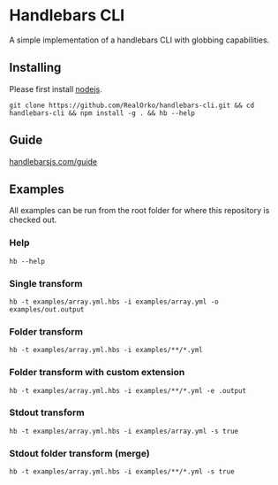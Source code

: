 # Handlebars CLI

A simple implementation of a handlebars CLI with globbing capabilities. 

## Installing

Please first install [nodejs](https://nodejs.org/en/download/package-manager/).

```
git clone https://github.com/RealOrko/handlebars-cli.git && cd handlebars-cli && npm install -g . && hb --help
```

## Guide

<a href="https://handlebarsjs.com/guide/" target="_blank">handlebarsjs.com/guide</a>

## Examples

All examples can be run from the root folder for where this repository is checked out.

### Help

```
hb --help
```

### Single transform

```
hb -t examples/array.yml.hbs -i examples/array.yml -o examples/out.output
```

### Folder transform

```
hb -t examples/array.yml.hbs -i examples/**/*.yml
```

### Folder transform with custom extension

```
hb -t examples/array.yml.hbs -i examples/**/*.yml -e .output
```

### Stdout transform

```
hb -t examples/array.yml.hbs -i examples/array.yml -s true
```

### Stdout folder transform (merge)

```
hb -t examples/array.yml.hbs -i examples/**/*.yml -s true
```
